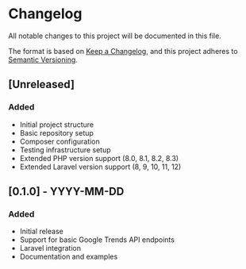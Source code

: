 # Changelog

All notable changes to this project will be documented in this file.

The format is based on [Keep a Changelog](https://keepachangelog.com/en/1.0.0/),
and this project adheres to [Semantic Versioning](https://semver.org/spec/v2.0.0.html).

## [Unreleased]

### Added
- Initial project structure
- Basic repository setup
- Composer configuration
- Testing infrastructure setup
- Extended PHP version support (8.0, 8.1, 8.2, 8.3)
- Extended Laravel version support (8, 9, 10, 11, 12)

## [0.1.0] - YYYY-MM-DD

### Added
- Initial release
- Support for basic Google Trends API endpoints
- Laravel integration
- Documentation and examples 